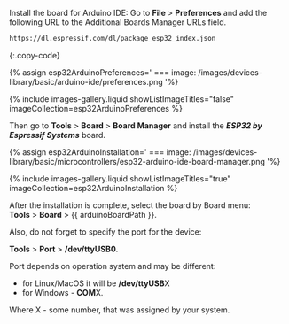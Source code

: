 
Install the board for Arduino IDE: 
Go to **File** > **Preferences** and add the following URL to the Additional Boards Manager URLs field.  

```bash 
https://dl.espressif.com/dl/package_esp32_index.json
```
{:.copy-code}

{% assign esp32ArduinoPreferences='
    ===
        image: /images/devices-library/basic/arduino-ide/preferences.png
'%}

{% include images-gallery.liquid showListImageTitles="false" imageCollection=esp32ArduinoPreferences %}

Then go to <b>Tools</b> > <b>Board</b> > <b>Board Manager</b> and install the <b><i>ESP32 by Espressif Systems</i></b> board.

{% assign esp32ArduinoInstallation='
    ===
        image: /images/devices-library/basic/microcontrollers/esp32-arduino-ide-board-manager.png
'%}

{% include images-gallery.liquid showListImageTitles="true" imageCollection=esp32ArduinoInstallation %}

After the installation is complete, select the board by Board menu:  
**Tools** > **Board** > {{ arduinoBoardPath }}.  

Also, do not forget to specify the port for the device:

**Tools** > **Port** > **/dev/ttyUSB0**. 

Port depends on operation system and may be different:
- for Linux/MacOS it will be **/dev/ttyUSB**X
- for Windows - **COM**X.  

Where X - some number, that was assigned by your system.  
